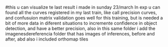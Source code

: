 #this u can visualize te last result i made in sunday 23/march
In exp u can found all the curves registered in my last train, like call precision curves, and confusuion matrix
validation goes well for this training, but is needed a bit of more data in diferent situations to incremente confidence in object detection, and have a better precision, also in this
same folder i add the imagenesdereferencia folder that has images of inferences, before and after, abd also i included orthomap tiles
